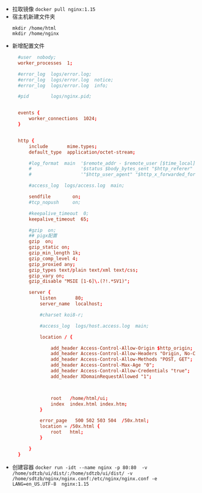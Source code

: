 <!--
 * @Descripttion: 
 * @Author: guox
 * @Date: 2020-09-21 16:15:51
 * @LastEditors: Please set LastEditors
-->
+ 拉取镜像
`docker pull nginx:1.15`
+ 宿主机新建文件夹
    ~~~shell
    mkdir /home/html
    mkdir /home/nginx
    ~~~
+ 新增配置文件
  ~~~conf
    #user  nobody;
    worker_processes  1;

    #error_log  logs/error.log;
    #error_log  logs/error.log  notice;
    #error_log  logs/error.log  info;

    #pid        logs/nginx.pid;


    events {
        worker_connections  1024;
    }


    http {
        include       mime.types;
        default_type  application/octet-stream;

        #log_format  main  '$remote_addr - $remote_user [$time_local] "$request" '
        #                  '$status $body_bytes_sent "$http_referer" '
        #                  '"$http_user_agent" "$http_x_forwarded_for"';

        #access_log  logs/access.log  main;

        sendfile        on;
        #tcp_nopush     on;

        #keepalive_timeout  0;
        keepalive_timeout  65;

        #gzip  on;
        ## pigx配置
        gzip  on;
        gzip_static on;
        gzip_min_length 1k;
        gzip_comp_level 4;
        gzip_proxied any;
        gzip_types text/plain text/xml text/css;
        gzip_vary on;
        gzip_disable "MSIE [1-6]\.(?!.*SV1)";

        server {
            listen       80;
            server_name  localhost;

            #charset koi8-r;

            #access_log  logs/host.access.log  main;

            location / {

                add_header Access-Control-Allow-Origin $http_origin;
                add_header Access-Control-Allow-Headers "Origin, No-Cache, X-Requested-With, If-Modified-Since, Pragma, Last-Modified, Cache-Control, Expires, Content-Type, X-E4M-With,userId,token,Access-Control-Allow-Headers";
                add_header Access-Control-Allow-Methods "POST, GET";
                add_header Access-Control-Max-Age "0";
                add_header Access-Control-Allow-Credentials "true";
                add_header XDomainRequestAllowed "1";



                root   /home/html/ui;
                index  index.html index.htm;
            }

            error_page   500 502 503 504  /50x.html;
            location = /50x.html {
                root   html;
            }

        }
    }
  ~~~
+ 创建容器
`docker run -idt --name nginx -p 80:80  -v /home/sdtzb/ui/dist/:/home/sdtzb/ui/dist/ -v /home/sdtzb/nginx/nginx.conf:/etc/nginx/nginx.conf -e LANG=en_US.UTF-8  nginx:1.15`